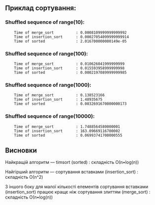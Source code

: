 ## Приклад сортування:

### Shuffled sequence of range(10):
        Time of merge_sort          : 0.0008109999999999992
        Time of insertion_sort      : 0.00027054099999999914
        Time of sorted              : 2.016700000000149e-05

### Shuffled sequence of range(100):
        Time of merge_sort          : 0.010626041999999999
        Time of insertion_sort      : 0.015593958999999998
        Time of sorted              : 0.0002197089999999985

### Shuffled sequence of range(1000):
        Time of merge_sort          : 0.138523166
        Time of insertion_sort      : 1.48935675
        Time of sorted              : 0.0032691670000000173

### Shuffled sequence of range(10000):
        Time of merge_sort          : 1.7488564580000001
        Time of insertion_sort      : 163.09669116700002
        Time of sorted              : 0.06993741700000555

## Висновки
Найкращій алгоритм ––  timsort (sorted) : складність О(n•log(n))


Найгірший алгоритм ––  сортування вставками (insertion_sort) : складність О(n^2)


З іншого боку для малої кількості елементів сортування вставками (insertion_sort) працює кращє ніж сортування злиттям (merge_sort) : складність О(n•log(n))
